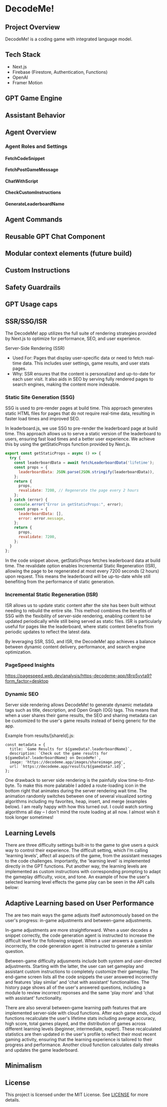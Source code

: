 # DecodeMe!

## Project Overview
DecodeMe! is a coding game with integrated language model.

## Tech Stack
- Next.js
- Firebase (Firestore, Authentication, Functions)
- OpenAI
- Framer Motion

## GPT Game Engine

## Assistant Behavior

## Agent Overview

### Agent Roles and Settings
#### FetchCodeSnippet
#### FetchPostGameMessage
#### ChatWithScript
#### CheckCustomInstructions
#### GenerateLeaderboardName

## Agent Commands

## Reusable GPT Chat Component

## Modular context elements (future build)

## Custom Instructions

## Safety Guardrails

## GPT Usage caps

## SSR/SSG/ISR

The DecodeMe! app utilizes the full suite of rendering strategies provided by Next.js to optimize for performance, SEO, and user experience.

Server-Side Rendering (SSR)

- Used For: Pages that display user-specific data or need to fetch real-time data. This includes user settings, game results, and user stats pages.
- Why: SSR ensures that the content is personalized and up-to-date for each user visit. It also aids in SEO by serving fully rendered pages to search engines, making the content more indexable.

### Static Site Generation (SSG)

SSG is used to pre-render pages at build time. This approach generates static HTML files for pages that do not require real-time data, resulting in faster load times and improved SEO.

In leaderboard.js, we use SSG to pre-render the leaderboard page at build time. This approach allows us to serve a static version of the leaderboard to users, ensuring fast load times and a better user experience. We achieve this by using the getStaticProps function provided by Next.js.

```javascript
export const getStaticProps = async () => {
  try {
    const leaderboardData = await fetchLeaderboardData('lifetime');
    const props = {
      leaderboardData: JSON.parse(JSON.stringify(leaderboardData)),
    };
    return {
      props,
      revalidate: 7200, // Regenerate the page every 2 hours
    };
  } catch (error) {
    console.error("Error in getStaticProps:", error);
    const props = {
      leaderboardData: [],
      error: error.message,
    };
    return {
      props,
      revalidate: 7200,
    };
  }
};
```
In the code snippet above, getStaticProps fetches leaderboard data at build time. The revalidate option enables Incremental Static Regeneration (ISR), allowing the page to be regenerated at most every 7200 seconds (2 hours) upon request. This means the leaderboard will be up-to-date while still benefiting from the performance of static generation.

### Incremental Static Regeneration (ISR)
ISR allows us to update static content after the site has been built without needing to rebuild the entire site. This method combines the benefits of SSG with the flexibility of server-side rendering, enabling content to be updated periodically while still being served as static files. ISR is particularly useful for pages like the leaderboard, where static content benefits from periodic updates to reflect the latest data.

By leveraging SSR, SSG, and ISR, the DecodeMe! app achieves a balance between dynamic content delivery, performance, and search engine optimization.

### PageSpeed Insights 
https://pagespeed.web.dev/analysis/https-decodeme-app/t8rp5vvta9?form_factor=desktop

### Dynamic SEO
Server side rendering allows DecodeMe! to generate dynamic metadata tags such as title, description, and Open Graph (OG) tags. This means that when a user shares their game results, the SEO and sharing metadata can be customized to the user's game results instead of being generic for the app.

Example from results/[shareId].js:
```javacript
const metadata = {
  title: `Game Results for ${gameData?.leaderboardName}`,
  description: `Check out the game results for ${gameData?.leaderboardName} on DecodeMe!`,
  image: 'https://decodeme.app/images/shareimage.png',
  url: `https://decodeme.app/results/${gameData?.id}`,
};
```

One drawback to server side rendering is the painfully slow time-to-first-byte. To make this more palatable I added a route-loading icon in the bottom right that animates during the server rendering wait time. The animation randomly switches between one of several visualized sorting algorithms including my favorites, heap, insert, and merge (examples below). I am really happy with how this turned out. I could watch sorting algorithms all day – I don't mind the route loading at all now. I almost wish it took longer sometimes!

## Learning Levels
There are three difficulty settings built-in to the game to give users a quick way to control their experience. The difficult setting, which I'm calling 'learning levels', affect all aspects of the game, from the assistant messages to the code challenges. Importantly, the 'learning level' is implemented directly in the GPT functions. Put another way, the learning levels are implemented as custom instructions with corresponding prompting to adapt the gameplay difficulty, voice, and tone. An example of how the user's selected learning level effects the game play can be seen in the API calls below:

## Adaptive Learning based on User Performance
The are two main ways the game adjusts itself autonomously based on the user's progress: in-game adjustments and between-game adjustments.

In-game adjustments are more straightforward. When a user decodes a snippet correctly, the code generation agent is instructed to increase the difficult level for the following snippet. When a user answers a question incorrectly, the code generation agent is instructed to generate a similar question.

Between-game difficulty adjusments include both system and user-directed adjustments. Starting with the latter, the user can set gameplay and assistant custom instructions to completely customize their gameplay. The end-game screen lists all the code snippets the user answered incorrectly and features 'play similar' and 'chat with assistant' functionalities. The history page shows all of the user's answered questions, including a module to review incorrect reponses and the same 'play more' and 'chat with assistant' functionality.

There are also several between-game learning path features that are implemented server-side with cloud functions. After each game ends, cloud functions recalculate the user's lifetime stats including average accuracy, high score, total games played, and the distribution of games across different learning levels (beginner, intermediate, expert). These recalculated statistics are then updated in the user's profile to reflect their most recent gaming activity, ensuring that the learning experience is tailored to their progress and performance. Another cloud function calculates daily streaks and updates the game leaderboard.

## Minimalism

## License
This project is licensed under the MIT License. See [LICENSE](LICENSE) for more details.